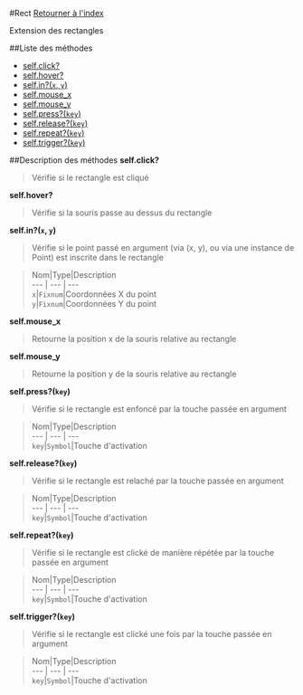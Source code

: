 #Rect
[Retourner à l'index](README.md)

Extension des rectangles

##Liste des méthodes
*    [self.click?](#self.click?)
*    [self.hover?](#self.hover?)
*    [self.in?(`x`, `y`)](#self.in?)
*    [self.mouse_x](#self.mouse_x)
*    [self.mouse_y](#self.mouse_y)
*    [self.press?(`key`)](#self.press?)
*    [self.release?(`key`)](#self.release?)
*    [self.repeat?(`key`)](#self.repeat?)
*    [self.trigger?(`key`)](#self.trigger?)


##Description des méthodes
**self.click?**

> Vérifie si le rectangle est cliqué

  
> 





**self.hover?**

> Vérifie si la souris passe au dessus du rectangle

  
> 





**self.in?(`x`, `y`)**

> Vérifie si le point passé en argument (via (x, y), ou via une instance de Point) est inscrite dans le rectangle

  
> Nom|Type|Description  
--- | --- | ---  
`x`|`Fixnum`|Coordonnées X du point  
`y`|`Fixnum`|Coordonnées Y du point  






**self.mouse_x**

> Retourne la position x de la souris relative au rectangle

  
> 





**self.mouse_y**

> Retourne la position y de la souris relative au rectangle

  
> 





**self.press?(`key`)**

> Vérifie si le rectangle est enfoncé par la touche passée en argument

  
> Nom|Type|Description  
--- | --- | ---  
`key`|`Symbol`|Touche d'activation  






**self.release?(`key`)**

> Vérifie si le rectangle est relaché par la touche passée en argument

  
> Nom|Type|Description  
--- | --- | ---  
`key`|`Symbol`|Touche d'activation  






**self.repeat?(`key`)**

> Vérifie si le rectangle est clické de manière répétée par la touche passée en argument

  
> Nom|Type|Description  
--- | --- | ---  
`key`|`Symbol`|Touche d'activation  






**self.trigger?(`key`)**

> Vérifie si le rectangle est clické une fois par la touche passée en argument

  
> Nom|Type|Description  
--- | --- | ---  
`key`|`Symbol`|Touche d'activation  






